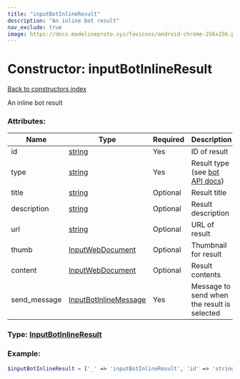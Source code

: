 ```yaml
---
title: "inputBotInlineResult"
description: "An inline bot result"
nav_exclude: true
image: https://docs.madelineproto.xyz/favicons/android-chrome-256x256.png
---
```

# Constructor: inputBotInlineResult  
[Back to constructors index](/API_docs/constructors/index.md)



An inline bot result

### Attributes:

| Name     |    Type       | Required | Description |
|----------|---------------|----------|-------------|
|id|[string](/API_docs/types/string.md) | Yes|ID of result|
|type|[string](/API_docs/types/string.md) | Yes|Result type (see [bot API docs](https://core.telegram.org/bots/api#inlinequeryresult))|
|title|[string](/API_docs/types/string.md) | Optional|Result title|
|description|[string](/API_docs/types/string.md) | Optional|Result description|
|url|[string](/API_docs/types/string.md) | Optional|URL of result|
|thumb|[InputWebDocument](/API_docs/types/InputWebDocument.md) | Optional|Thumbnail for result|
|content|[InputWebDocument](/API_docs/types/InputWebDocument.md) | Optional|Result contents|
|send\_message|[InputBotInlineMessage](/API_docs/types/InputBotInlineMessage.md) | Yes|Message to send when the result is selected|



### Type: [InputBotInlineResult](/API_docs/types/InputBotInlineResult.md)


### Example:

```php
$inputBotInlineResult = ['_' => 'inputBotInlineResult', 'id' => 'string', 'type' => 'string', 'title' => 'string', 'description' => 'string', 'url' => 'string', 'thumb' => InputWebDocument, 'content' => InputWebDocument, 'send_message' => InputBotInlineMessage];
```  
